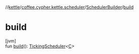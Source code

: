 //[kettle](../../../index.md)/[coffee.cypher.kettle.scheduler](../index.md)/[SchedulerBuilder](index.md)/[build](build.md)

# build

[jvm]\
fun [build](build.md)(): [TickingScheduler](../-ticking-scheduler/index.md)<[C](index.md)>
